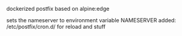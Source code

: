 
dockerized postfix based on alpine:edge

sets the nameserver to environment variable NAMESERVER
added: /etc/postfix/cron.d/ for reload and stuff

